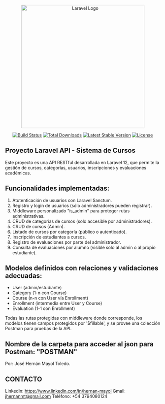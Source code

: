 <p align="center"><a href="https://laravel.com" target="_blank"><img src="https://raw.githubusercontent.com/laravel/art/master/logo-lockup/5%20SVG/2%20CMYK/1%20Full%20Color/laravel-logolockup-cmyk-red.svg" width="400" alt="Laravel Logo"></a></p>

<p align="center">
<a href="https://github.com/laravel/framework/actions"><img src="https://github.com/laravel/framework/workflows/tests/badge.svg" alt="Build Status"></a>
<a href="https://packagist.org/packages/laravel/framework"><img src="https://img.shields.io/packagist/dt/laravel/framework" alt="Total Downloads"></a>
<a href="https://packagist.org/packages/laravel/framework"><img src="https://img.shields.io/packagist/v/laravel/framework" alt="Latest Stable Version"></a>
<a href="https://packagist.org/packages/laravel/framework"><img src="https://img.shields.io/packagist/l/laravel/framework" alt="License"></a>
</p>

##                                  Proyecto Laravel API - Sistema de Cursos

Este proyecto es una API RESTful desarrollada en Laravel 12, que permite la gestión de cursos, categorías, usuarios, inscripciones y evaluaciones académicas.

## Funcionalidades implementadas:
1. Atutenticación de usuarios con Laravel Sanctum.
2. Registro y login de usuarios (sólo administradores pueden registrar).
3. Middleware personalizado "is_admin" para proteger rutas administrativas.
4. CRUD de categorías de cursos (solo accesible por administradores).
5. CRUD de cursos (Admin).
6. Listado de cursos por categoría (público o autenticado).
7. Inscripción de estudiantes a cursos.
8. Registro de evaluaciones por parte del administrador.
9. Consulta de evaluaciones por alumno (visible solo al admin o al propio estudiante).

## Modelos definidos con relaciones y validaciones adecuadas:
- User (admin/estudiante)
- Category (1-n con Course)
- Course (n-n con User vía Enrollment)
- Enrollment (intermedia entre User y Course)
- Evaluation (1-1 con Enrollment)

Todas las rutas protegidas con middleware donde corresponde, los modelos tienen campos protegidos por '$fillable', y se provee una colección Postman para pruebas de la API.

## Nombre de la carpeta para acceder al json para Postman: "POSTMAN"

Por: José Hernán Mayol Toledo.

##                  CONTACTO
Linkedin: https://www.linkedin.com/in/hernan-mayol
Gmail: jhernanmt@gmail.com
Teléfono: +54 3794080124